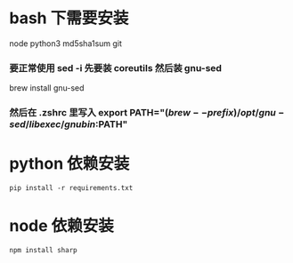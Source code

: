 # bash 下需要安装

node
python3
md5sha1sum
git



### 要正常使用 sed -i 先要装 coreutils 然后装 gnu-sed
brew install gnu-sed
### 然后在 .zshrc 里写入 export PATH="$(brew --prefix)/opt/gnu-sed/libexec/gnubin:$PATH"
  



# python 依赖安装
`pip install -r requirements.txt`


# node 依赖安装
`npm install sharp`